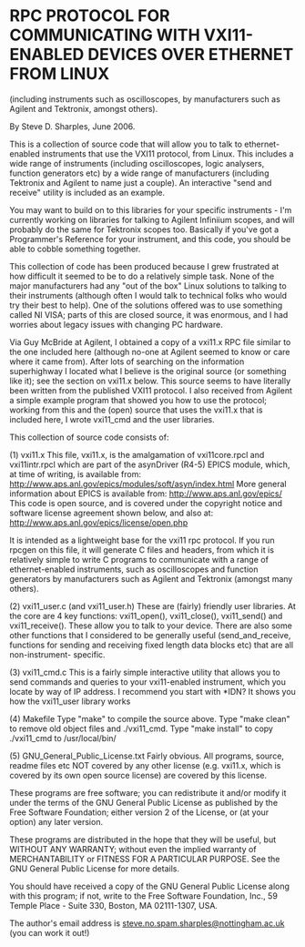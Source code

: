 RPC PROTOCOL FOR COMMUNICATING WITH VXI11-ENABLED DEVICES OVER ETHERNET FROM LINUX
==================================================================================
(including instruments such as oscilloscopes, by manufacturers such as
Agilent and Tektronix, amongst others).

By Steve D. Sharples, June 2006.

This is a collection of source code that will allow you to talk to ethernet-
enabled instruments that use the VXI11 protocol, from Linux. This includes
a wide range of instruments (including oscilloscopes, logic analysers, 
function generators etc) by a wide range of manufacturers (including 
Tektronix and Agilent to name just a couple). An interactive "send and 
receive" utility is included as an example.

You may want to build on to this libraries for your specific instruments - 
I'm currently working on libraries for talking to Agilent Infiniium scopes,
and will probably do the same for Tektronix scopes too. Basically if you've
got a Programmer's Reference for your instrument, and this code, you should
be able to cobble something together.

This collection of code has been produced because I grew frustrated at how
difficult it seemed to be to do a relatively simple task. None of the 
major manufacturers had any "out of the box" Linux solutions to talking to
their instruments (although often I would talk to technical folks who would
try their best to help). One of the solutions offered was to use something
called NI VISA; parts of this are closed source, it was enormous, and I had
worries about legacy issues with changing PC hardware.

Via Guy McBride at Agilent, I obtained a copy of a vxi11.x RPC file similar
to the one included here (although no-one at Agilent seemed to know or care
where it came from). After lots of searching on the information superhighway
I located what I believe is the original source (or something like it); see
the section on vxi11.x below. This source seems to have literally been written
from the published VXI11 protocol. I also received from Agilent a simple
example program that showed you how to use the protocol; working from this 
and the (open) source that uses the vxi11.x that is included here, I wrote
vxi11_cmd and the user libraries.

This collection of source code consists of:

(1) vxi11.x
This file, vxi11.x, is the amalgamation of vxi11core.rpcl and vxi11intr.rpcl
which are part of the asynDriver (R4-5) EPICS module, which, at time of
writing, is available from:
http://www.aps.anl.gov/epics/modules/soft/asyn/index.html
More general information about EPICS is available from:
http://www.aps.anl.gov/epics/
This code is open source, and is covered under the copyright notice and
software license agreement shown below, and also at:
http://www.aps.anl.gov/epics/license/open.php

It is intended as a lightweight base for the vxi11 rpc protocol. If you
run rpcgen on this file, it will generate C files and headers, from which
it is relatively simple to write C programs to communicate with a range
of ethernet-enabled instruments, such as oscilloscopes and function
generators by manufacturers such as Agilent and Tektronix (amongst many
others).

(2) vxi11_user.c (and vxi11_user.h)
These are (fairly) friendly user libraries. At the core are 4 key functions:
vxi11_open(), vxi11_close(), vxi11_send() and vxi11_receive(). These allow
you to talk to your device. There are also some other functions that I
considered to be generally useful (send_and_receive, functions for sending
and receiving fixed length data blocks etc) that are all non-instrument-
specific.

(3) vxi11_cmd.c
This is a fairly simple interactive utility that allows you to send
commands and queries to your vxi11-enabled instrument, which you
locate by way of IP address. I recommend you start with *IDN? It shows you
how the vxi11_user library works

(4) Makefile
Type "make" to compile the source above. Type "make clean" to remove
old object files and ./vxi11_cmd. Type "make install" to copy 
./vxi11_cmd to /usr/local/bin/

(5) GNU_General_Public_License.txt
Fairly obvious. All programs, source, readme files etc NOT covered by any
other license (e.g. vxi11.x, which is covered by its own open source 
license) are covered by this license.

These programs are free software; you can redistribute it and/or
modify it under the terms of the GNU General Public License
as published by the Free Software Foundation; either version 2
of the License, or (at your option) any later version.

These programs are distributed in the hope that they will be useful,
but WITHOUT ANY WARRANTY; without even the implied warranty of
MERCHANTABILITY or FITNESS FOR A PARTICULAR PURPOSE.  See the
GNU General Public License for more details.

You should have received a copy of the GNU General Public License
along with this program; if not, write to the Free Software
Foundation, Inc., 59 Temple Place - Suite 330, Boston, MA  02111-1307, USA.

The author's email address is steve.no.spam.sharples@nottingham.ac.uk
(you can work it out!)
